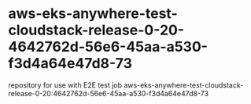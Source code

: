 # aws-eks-anywhere-test-cloudstack-release-0-20-4642762d-56e6-45aa-a530-f3d4a64e47d8-73
repository for use with E2E test job aws-eks-anywhere-test-cloudstack-release-0-20:4642762d-56e6-45aa-a530-f3d4a64e47d8-73
